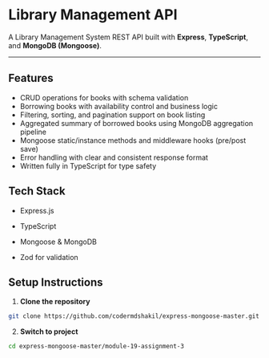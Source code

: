 # Library Management API

A Library Management System REST API built with **Express**, **TypeScript**, and **MongoDB (Mongoose)**.

---

## Features

- CRUD operations for books with schema validation
- Borrowing books with availability control and business logic
- Filtering, sorting, and pagination support on book listing
- Aggregated summary of borrowed books using MongoDB aggregation pipeline
- Mongoose static/instance methods and middleware hooks (pre/post save)
- Error handling with clear and consistent response format
- Written fully in TypeScript for type safety


## Tech Stack

- Express.js

- TypeScript

- Mongoose & MongoDB

- Zod for validation



## Setup Instructions

1. **Clone the repository**

```bash
git clone https://github.com/codermdshakil/express-mongoose-master.git
```
2. **Switch to project**
```bash
cd express-mongoose-master/module-19-assignment-3
```


